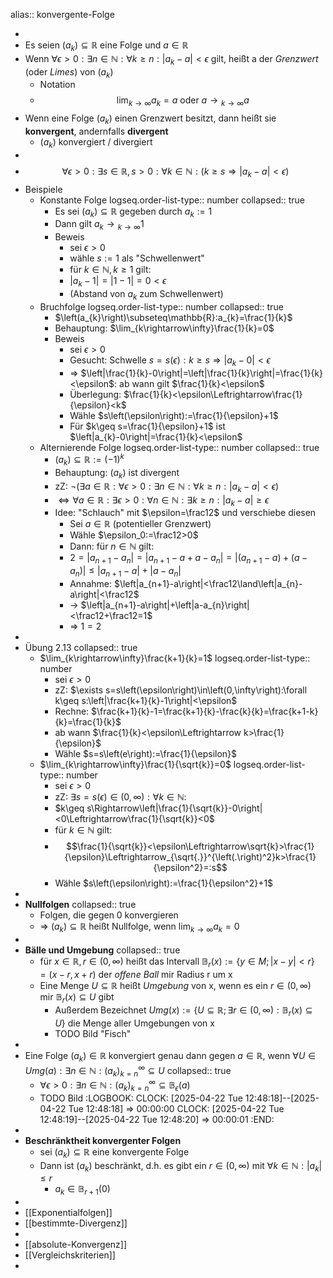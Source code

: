 alias:: konvergente-Folge

-
- Es seien $\left(a_{k}\right)\subseteq\mathbb{R}$ eine Folge und $a\in\mathbb{R}$
- Wenn $\forall\epsilon>0:\exists n\in\mathbb{N}:\forall k\geq n:\left|a_{k}-a\right|<\epsilon$ gilt, heißt a der *Grenzwert* (oder *Limes*) von $\left(a_{k}\right)$
	- Notation
	- $$\lim_{k\rightarrow\infty}a_{k}=a\text{ oder }a\longrightarrow{}_{k\rightarrow\infty}a$$
- Wenn eine Folge $\left(a_{k}\right)$ einen Grenzwert besitzt, dann heißt sie **konvergent**, andernfalls **divergent**
	- $\left(a_{k}\right)$ konvergiert / divergiert
-
- $$\forall\epsilon>0:\exists s\in\mathbb{R},s>0:\forall k\in\mathbb{N}:\left(k\geq s\Rightarrow\left|a_{k}-a\right|<\epsilon\right)$$
- Beispiele
	- Konstante Folge
	  logseq.order-list-type:: number
	  collapsed:: true
		- Es sei $\left(a_{k}\right)\subseteq\mathbb{R}$ gegeben durch $a_{k}:=1$
		- Dann gilt $a_{k}\longrightarrow{}_{k\rightarrow\infty}1$
		- Beweis
			- sei $\epsilon>0$
			- wähle $s:=1$ als "Schwellenwert"
			- für $k\in\mathbb{N},k\geq1$ gilt:
			- $\left|a_{k}-1\right|=\left|1-1\right|=0<\epsilon$
			- (Abstand von $a_{k}$ zum Schwellenwert)
	- Bruchfolge
	  logseq.order-list-type:: number
	  collapsed:: true
		- $\left(a_{k}\right)\subseteq\mathbb{R}:a_{k}=\frac{1}{k}$
		- Behauptung: $\lim_{k\rightarrow\infty}\frac{1}{k}=0$
		- Beweis
			- sei $\epsilon>0$
			- Gesucht: Schwelle $s=s\left(\epsilon\right):k\geq s\Rightarrow\left|a_{k}-0\right|<\epsilon$
			- => $\left|\frac{1}{k}-0\right|=\left|\frac{1}{k}\right|=\frac{1}{k}<\epsilon$: ab wann gilt $\frac{1}{k}<\epsilon$
			- Überlegung: $\frac{1}{k}<\epsilon\Leftrightarrow\frac{1}{\epsilon}<k$
			- Wähle $s\left(\epsilon\right):=\frac{1}{\epsilon}+1$
			- Für $k\geq s=\frac{1}{\epsilon}+1$ ist $\left|a_{k}-0\right|=\frac{1}{k}<\epsilon$
	- Alternierende Folge
	  logseq.order-list-type:: number
	  collapsed:: true
		- $\left(a_{k}\right)\subseteq\mathbb{R}:=\left(-1\right)^{k}$
		- Behauptung: $\left(a_{k}\right)$ ist divergent
		- zZ: $\neg\left(\exists a\in\mathbb{R}:\forall\epsilon>0:\exists n\in\mathbb{N}:\forall k\geq n:\left|a_{k}-a\right|<\epsilon\right)$
		- $\Leftrightarrow\forall a\in\mathbb{R}:\exists\epsilon>0:\forall n\in\mathbb{N}:\exists k\geq n:\left|a_{k}-a\right|\geq\epsilon$
		- Idee: "Schlauch" mit $\epsilon=\frac12$ und verschiebe diesen
			- Sei $a\in\mathbb{R}$ (potentieller Grenzwert)
			- Wähle $\epsilon_0:=\frac12>0$
			- Dann: für $n\in\mathbb{N}$ gilt:
			- $2=\left|a_{n+1}-a_{n}\right|=\left|a_{n+1}-a+a-a_{n}\right|=\left|\left(a_{n+1}-a\right)+\left(a-a_{n}\right)\right|\leq\left|a_{n+1}-a\right|+\left|a-a_{n}\right|$
			- Annahme: $\left|a_{n+1}-a\right|<\frac12\land\left|a_{n}-a\right|<\frac12$
			- -> $\left|a_{n+1}-a\right|+\left|a-a_{n}\right|<\frac12+\frac12=1$
			- => $1=2$
-
- Übung 2.13
  collapsed:: true
	- $\lim_{k\rightarrow\infty}\frac{k+1}{k}=1$
	  logseq.order-list-type:: number
		- sei $\epsilon>0$
		- zZ: $\exists s=s\left(\epsilon\right)\in\left(0,\infty\right):\forall k\geq s:\left|\frac{k+1}{k}-1\right|<\epsilon$
		- Rechne: $\frac{k+1}{k}-1=\frac{k+1}{k}-\frac{k}{k}=\frac{k+1-k}{k}=\frac{1}{k}$
		- ab wann $\frac{1}{k}<\epsilon\Leftrightarrow k>\frac{1}{\epsilon}$
		- Wähle $s=s\left(e\right):=\frac{1}{\epsilon}$
	- $\lim_{k\rightarrow\infty}\frac{1}{\sqrt{k}}=0$
	  logseq.order-list-type:: number
		- sei $\epsilon>0$
		- zZ: $\exists s=s\left(\epsilon\right)\in\left(0,\infty\right):\forall k\in\mathbb{N}:$
		- $k\geq s\Rightarrow\left|\frac{1}{\sqrt{k}}-0\right|<0\Leftrightarrow\frac{1}{\sqrt{k}}<0$
		- für $k\in\mathbb{N}$ gilt:
		- $$\frac{1}{\sqrt{k}}<\epsilon\Leftrightarrow\sqrt{k}>\frac{1}{\epsilon}\Leftrightarrow_{\sqrt{.}}^{\left(.\right)^2}k>\frac{1}{\epsilon^2}=:s$$
		- Wähle $s\left(\epsilon\right):=\frac{1}{\epsilon^2}+1$
-
- **Nullfolgen**
  collapsed:: true
	- Folgen, die gegen 0 konvergieren
	- => $\left(a_{k}\right)\subseteq\mathbb{R}$ heißt Nullfolge, wenn $\lim_{k\rightarrow\infty}a_{k}=0$
-
- **Bälle und Umgebung**
  collapsed:: true
	- für $x\in\mathbb{R},r\in\left(0,\infty\right)$ heißt das Intervall $\mathbb{B}_{r}\left(x\right):=\left\lbrace y\in M;\left|x-y\right|<r\right\rbrace=\left(x-r,x+r\right)$ der *offene Ball* mir Radius r um x
	- Eine Menge $U\subseteq\mathbb{R}$ heißt *Umgebung* von x, wenn es ein $r\in\left(0,\infty\right)$ mir $\mathbb{B}_{r}\left(x\right)\subseteq U$ gibt
		- Außerdem Bezeichnet $Umg\left(x\right):=\left\lbrace U\subseteq\mathbb{R};\exists r\in\left(0,\infty\right):\mathbb{B}_{r}\left(x\right)\subseteq U\right\rbrace$ die Menge aller Umgebungen von x
		- TODO Bild "Fisch"
-
- Eine Folge $\left(a_{k}\right)\in\mathbb{R}$ konvergiert genau dann gegen $a\in\mathbb{R}$, wenn $\forall U\in Umg\left(a\right):\exists n\in\mathbb{N}:\left(a_{k}\right)_{k=n}^{\infty}\subseteq U$
  collapsed:: true
	- $\forall\epsilon>0:\exists n\in\mathbb{N}:\left(a_{k}\right)_{k=n}^{\infty}\subseteq\mathbb{B}_{\epsilon}\left(a\right)$
	- TODO Bild
	  :LOGBOOK:
	  CLOCK: [2025-04-22 Tue 12:48:18]--[2025-04-22 Tue 12:48:18] =>  00:00:00
	  CLOCK: [2025-04-22 Tue 12:48:19]--[2025-04-22 Tue 12:48:20] =>  00:00:01
	  :END:
-
- **Beschränktheit konvergenter Folgen**
	- sei $\left(a_{k}\right)\subseteq\mathbb{R}$ eine konvergente Folge
	- Dann ist $\left(a_{k}\right)$ beschränkt, d.h. es gibt ein $r\in\left(0,\infty\right)$ mit $\forall k\in\mathbb{N}:\left|a_{k}\right|\leq r$
		- $a_{k}\in\mathbb{B}_{r+1}\left(0\right)$
-
- [[Exponentialfolgen]]
- [[bestimmte-Divergenz]]
-
- [[absolute-Konvergenz]]
- [[Vergleichskriterien]]
-